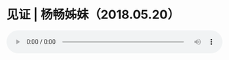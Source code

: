 # 见证 | 杨畅姊妹（2018.05.20）

<audio style="width: 100%;" preload="false" controls controlslist="nodownload"><source src="//file.simai.life/audio/mp3/old/24999.mp3" type="audio/mpeg">Your browser does not support the audio element.</audio>


